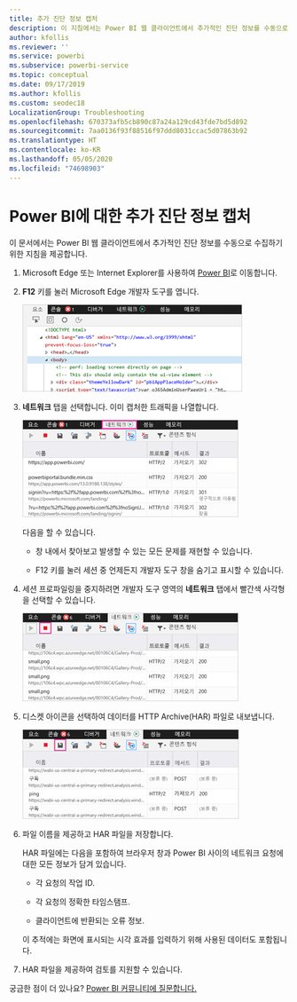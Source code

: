 ```yaml
---
title: 추가 진단 정보 캡처
description: 이 지침에서는 Power BI 웹 클라이언트에서 추가적인 진단 정보를 수동으로 수집하기 위한 두 가지 가능한 옵션을 제공합니다.
author: kfollis
ms.reviewer: ''
ms.service: powerbi
ms.subservice: powerbi-service
ms.topic: conceptual
ms.date: 09/17/2019
ms.author: kfollis
ms.custom: seodec18
LocalizationGroup: Troubleshooting
ms.openlocfilehash: 670373afb5cb890c87a24a129cd43fde7bd5d892
ms.sourcegitcommit: 7aa0136f93f88516f97ddd8031ccac5d07863b92
ms.translationtype: HT
ms.contentlocale: ko-KR
ms.lasthandoff: 05/05/2020
ms.locfileid: "74698903"
---
```

# <a name="capture-additional-diagnostic-information-for-power-bi"></a>Power BI에 대한 추가 진단 정보 캡처

이 문서에서는 Power BI 웹 클라이언트에서 추가적인 진단 정보를 수동으로 수집하기 위한 지침을 제공합니다.

1. Microsoft Edge 또는 Internet Explorer를 사용하여 [Power BI](https://app.powerbi.com)로 이동합니다.

1. **F12** 키를 눌러 Microsoft Edge 개발자 도구를 엽니다.

   ![Microsoft Edge 개발자 도구 요소 탭의 스크린샷.](media/service-admin-capturing-additional-diagnostic-information-for-power-bi/edge-developer-tools.png)

1. **네트워크** 탭을 선택합니다. 이미 캡처한 트래픽을 나열합니다.

   ![Microsoft Edge 개발자 도구 네트워크 탭의 스크린샷.](media/service-admin-capturing-additional-diagnostic-information-for-power-bi/edge-network-tab.png)

    다음을 할 수 있습니다.

    * 창 내에서 찾아보고 발생할 수 있는 모든 문제를 재현할 수 있습니다.

    * F12 키를 눌러 세션 중 언제든지 개발자 도구 창을 숨기고 표시할 수 있습니다.

1. 세션 프로파일링을 중지하려면 개발자 도구 영역의 **네트워크** 탭에서 빨간색 사각형을 선택할 수 있습니다.

   ![중지 단추 설명선이 포함된 Microsoft Edge 개발자 도구 네트워크 탭의 스크린샷.](media/service-admin-capturing-additional-diagnostic-information-for-power-bi/edge-network-tab-stop.png)

1. 디스켓 아이콘을 선택하여 데이터를 HTTP Archive(HAR) 파일로 내보냅니다.

   ![디스켓 아이콘 설명선이 포함된 Microsoft Edge 개발자 도구 네트워크 탭의 스크린샷.](media/service-admin-capturing-additional-diagnostic-information-for-power-bi/edge-network-tab-save.png)

1. 파일 이름을 제공하고 HAR 파일을 저장합니다.

    HAR 파일에는 다음을 포함하여 브라우저 창과 Power BI 사이의 네트워크 요청에 대한 모든 정보가 담겨 있습니다.

    * 각 요청의 작업 ID.

    * 각 요청의 정확한 타임스탬프.

    * 클라이언트에 반환되는 오류 정보.

    이 추적에는 화면에 표시되는 시각 효과를 입력하기 위해 사용된 데이터도 포함됩니다.

1. HAR 파일을 제공하여 검토를 지원할 수 있습니다.

궁금한 점이 더 있나요? [Power BI 커뮤니티에 질문합니다.](https://community.powerbi.com/)
